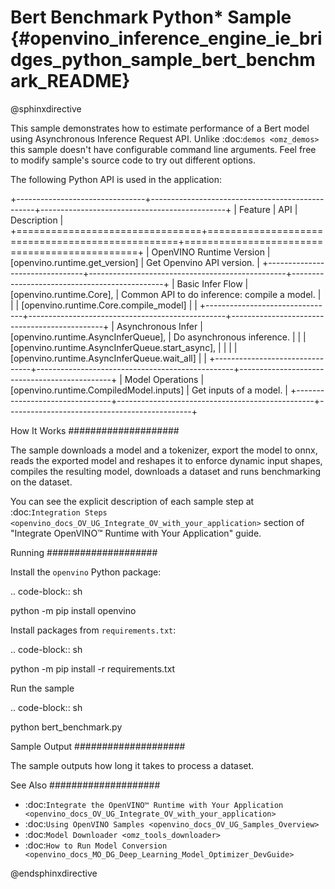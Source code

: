 # Bert Benchmark Python* Sample {#openvino_inference_engine_ie_bridges_python_sample_bert_benchmark_README}

@sphinxdirective

This sample demonstrates how to estimate performance of a Bert model using Asynchronous Inference Request API. Unlike :doc:`demos <omz_demos>` this sample doesn't have configurable command line arguments. Feel free to modify sample's source code to try out different options.

The following Python API is used in the application:

+--------------------------------+-------------------------------------------------+----------------------------------------------+
| Feature                        | API                                             | Description                                  |
+================================+=================================================+==============================================+
| OpenVINO Runtime Version       | [openvino.runtime.get_version]                  | Get Openvino API version.                    |
+--------------------------------+-------------------------------------------------+----------------------------------------------+
| Basic Infer Flow               | [openvino.runtime.Core],                        | Common API to do inference: compile a model. |
|                                | [openvino.runtime.Core.compile_model]           |                                              |
+--------------------------------+-------------------------------------------------+----------------------------------------------+
| Asynchronous Infer             | [openvino.runtime.AsyncInferQueue],             | Do asynchronous inference.                   |
|                                | [openvino.runtime.AsyncInferQueue.start_async], |                                              |
|                                | [openvino.runtime.AsyncInferQueue.wait_all]     |                                              |
+--------------------------------+-------------------------------------------------+----------------------------------------------+
| Model Operations               | [openvino.runtime.CompiledModel.inputs]         | Get inputs of a model.                       |
+--------------------------------+-------------------------------------------------+----------------------------------------------+

How It Works
####################

The sample downloads a model and a tokenizer, export the model to onnx, reads the exported model and reshapes it to enforce dynamic input shapes, compiles the resulting model, downloads a dataset and runs benchmarking on the dataset.

You can see the explicit description of
each sample step at :doc:`Integration Steps <openvino_docs_OV_UG_Integrate_OV_with_your_application>` section of "Integrate OpenVINO™ Runtime with Your Application" guide.

Running
####################

Install the ``openvino`` Python package:

.. code-block:: sh

   python -m pip install openvino


Install packages from ``requirements.txt``:

.. code-block:: sh

   python -m pip install -r requirements.txt


Run the sample

.. code-block:: sh

   python bert_benchmark.py


Sample Output
####################

The sample outputs how long it takes to process a dataset.

See Also
####################

* :doc:`Integrate the OpenVINO™ Runtime with Your Application <openvino_docs_OV_UG_Integrate_OV_with_your_application>`
* :doc:`Using OpenVINO Samples <openvino_docs_OV_UG_Samples_Overview>`
* :doc:`Model Downloader <omz_tools_downloader>`
* :doc:`How to Run Model Conversion <openvino_docs_MO_DG_Deep_Learning_Model_Optimizer_DevGuide>`

@endsphinxdirective
